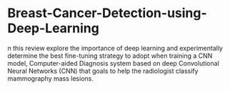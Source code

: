 # Breast-Cancer-Detection-using-Deep-Learning
n this review explore the importance of deep learning and experimentally determine the best fine-tuning strategy to adopt when training a CNN model, Computer-aided Diagnosis system based on deep Convolutional Neural Networks (CNN) that goals to help the radiologist classify mammography mass lesions.
